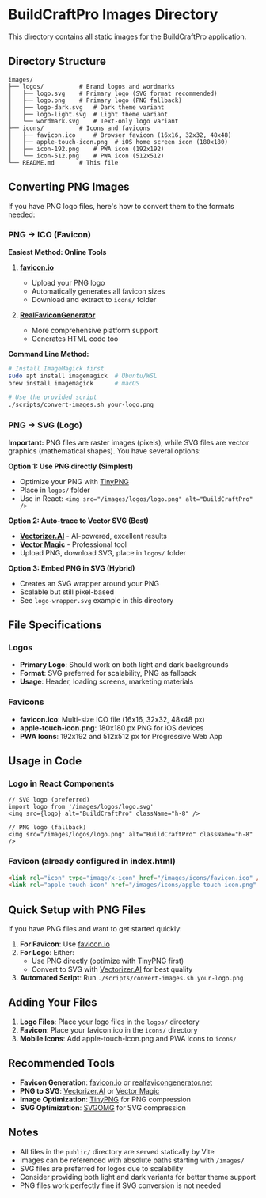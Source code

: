 # BuildCraftPro Images Directory

This directory contains all static images for the BuildCraftPro application.

## Directory Structure

```
images/
├── logos/          # Brand logos and wordmarks
│   ├── logo.svg    # Primary logo (SVG format recommended)
│   ├── logo.png    # Primary logo (PNG fallback)
│   ├── logo-dark.svg   # Dark theme variant
│   ├── logo-light.svg  # Light theme variant
│   └── wordmark.svg    # Text-only logo variant
├── icons/          # Icons and favicons
│   ├── favicon.ico     # Browser favicon (16x16, 32x32, 48x48)
│   ├── apple-touch-icon.png  # iOS home screen icon (180x180)
│   ├── icon-192.png    # PWA icon (192x192)
│   └── icon-512.png    # PWA icon (512x512)
└── README.md       # This file
```

## Converting PNG Images

If you have PNG logo files, here's how to convert them to the formats needed:

### PNG → ICO (Favicon)

**Easiest Method: Online Tools**
1. **[favicon.io](https://favicon.io/favicon-converter/)**
   - Upload your PNG logo
   - Automatically generates all favicon sizes
   - Download and extract to `icons/` folder

2. **[RealFaviconGenerator](https://realfavicongenerator.net/)**
   - More comprehensive platform support
   - Generates HTML code too

**Command Line Method:**
```bash
# Install ImageMagick first
sudo apt install imagemagick  # Ubuntu/WSL
brew install imagemagick      # macOS

# Use the provided script
./scripts/convert-images.sh your-logo.png
```

### PNG → SVG (Logo)

**Important:** PNG files are raster images (pixels), while SVG files are vector graphics (mathematical shapes). You have several options:

**Option 1: Use PNG directly (Simplest)**
- Optimize your PNG with [TinyPNG](https://tinypng.com/)
- Place in `logos/` folder
- Use in React: `<img src="/images/logos/logo.png" alt="BuildCraftPro" />`

**Option 2: Auto-trace to Vector SVG (Best)**
- **[Vectorizer.AI](https://vectorizer.ai/)** - AI-powered, excellent results
- **[Vector Magic](https://vectormagic.com/)** - Professional tool
- Upload PNG, download SVG, place in `logos/` folder

**Option 3: Embed PNG in SVG (Hybrid)**
- Creates an SVG wrapper around your PNG
- Scalable but still pixel-based
- See `logo-wrapper.svg` example in this directory

## File Specifications

### Logos
- **Primary Logo**: Should work on both light and dark backgrounds
- **Format**: SVG preferred for scalability, PNG as fallback
- **Usage**: Header, loading screens, marketing materials

### Favicons
- **favicon.ico**: Multi-size ICO file (16x16, 32x32, 48x48 px)
- **apple-touch-icon.png**: 180x180 px PNG for iOS devices
- **PWA Icons**: 192x192 and 512x512 px for Progressive Web App

## Usage in Code

### Logo in React Components
```tsx
// SVG logo (preferred)
import logo from '/images/logos/logo.svg'
<img src={logo} alt="BuildCraftPro" className="h-8" />

// PNG logo (fallback)
<img src="/images/logos/logo.png" alt="BuildCraftPro" className="h-8" />
```

### Favicon (already configured in index.html)
```html
<link rel="icon" type="image/x-icon" href="/images/icons/favicon.ico" />
<link rel="apple-touch-icon" href="/images/icons/apple-touch-icon.png" />
```

## Quick Setup with PNG Files

If you have PNG files and want to get started quickly:

1. **For Favicon**: Use [favicon.io](https://favicon.io/favicon-converter/)
2. **For Logo**: Either:
   - Use PNG directly (optimize with TinyPNG first)
   - Convert to SVG with [Vectorizer.AI](https://vectorizer.ai/) for best quality
3. **Automated Script**: Run `./scripts/convert-images.sh your-logo.png`

## Adding Your Files

1. **Logo Files**: Place your logo files in the `logos/` directory
2. **Favicon**: Place your favicon.ico in the `icons/` directory
3. **Mobile Icons**: Add apple-touch-icon.png and PWA icons to `icons/`

## Recommended Tools

- **Favicon Generation**: [favicon.io](https://favicon.io/) or [realfavicongenerator.net](https://realfavicongenerator.net/)
- **PNG to SVG**: [Vectorizer.AI](https://vectorizer.ai/) or [Vector Magic](https://vectormagic.com/)
- **Image Optimization**: [TinyPNG](https://tinypng.com/) for PNG compression
- **SVG Optimization**: [SVGOMG](https://jakearchibald.github.io/svgomg/) for SVG compression

## Notes

- All files in the `public/` directory are served statically by Vite
- Images can be referenced with absolute paths starting with `/images/`
- SVG files are preferred for logos due to scalability
- Consider providing both light and dark variants for better theme support
- PNG files work perfectly fine if SVG conversion is not needed 